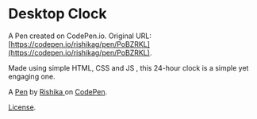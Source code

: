 # Desktop Clock

A Pen created on CodePen.io. Original URL: [https://codepen.io/rishikag/pen/PoBZRKL](https://codepen.io/rishikag/pen/PoBZRKL).

Made using simple HTML, CSS and JS , this 24-hour clock is a simple yet engaging one.

A [Pen](https://codepen.io/rishikag/pen/PoBZRKL) by [Rishika ](https://codepen.io/rishikag) on [CodePen](https://codepen.io).

[License](https://codepen.io/license/pen/PoBZRKL).
